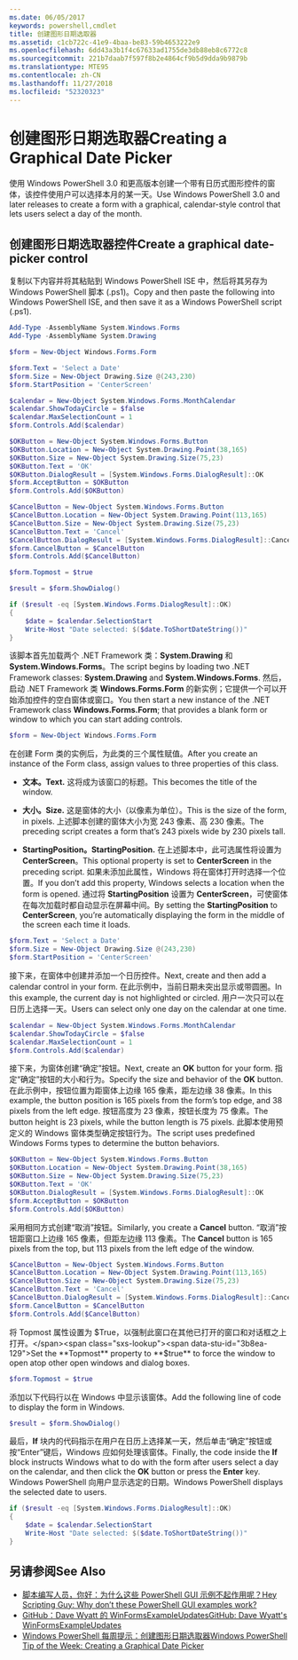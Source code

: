 ```yaml
---
ms.date: 06/05/2017
keywords: powershell,cmdlet
title: 创建图形日期选取器
ms.assetid: c1cb722c-41e9-4baa-be83-59b4653222e9
ms.openlocfilehash: 6dd43a3b1f4c67633ad1755de3db88eb8c6772c8
ms.sourcegitcommit: 221b7daab7f597f8b2e4864cf9b5d9dda9b9879b
ms.translationtype: MTE95
ms.contentlocale: zh-CN
ms.lasthandoff: 11/27/2018
ms.locfileid: "52320323"
---
```

# <a name="creating-a-graphical-date-picker"></a><span data-ttu-id="3b8ea-103">创建图形日期选取器</span><span class="sxs-lookup"><span data-stu-id="3b8ea-103">Creating a Graphical Date Picker</span></span>

<span data-ttu-id="3b8ea-104">使用 Windows PowerShell 3.0 和更高版本创建一个带有日历式图形控件的窗体，该控件使用户可以选择本月的某一天。</span><span class="sxs-lookup"><span data-stu-id="3b8ea-104">Use Windows PowerShell 3.0 and later releases to create a form with a graphical, calendar-style control that lets users select a day of the month.</span></span>

## <a name="create-a-graphical-date-picker-control"></a><span data-ttu-id="3b8ea-105">创建图形日期选取器控件</span><span class="sxs-lookup"><span data-stu-id="3b8ea-105">Create a graphical date-picker control</span></span>

<span data-ttu-id="3b8ea-106">复制以下内容并将其粘贴到 Windows PowerShell ISE 中，然后将其另存为 Windows PowerShell 脚本 (.ps1)。</span><span class="sxs-lookup"><span data-stu-id="3b8ea-106">Copy and then paste the following into Windows PowerShell ISE, and then save it as a Windows PowerShell script (.ps1).</span></span>

```powershell
Add-Type -AssemblyName System.Windows.Forms
Add-Type -AssemblyName System.Drawing

$form = New-Object Windows.Forms.Form

$form.Text = 'Select a Date'
$form.Size = New-Object Drawing.Size @(243,230)
$form.StartPosition = 'CenterScreen'

$calendar = New-Object System.Windows.Forms.MonthCalendar
$calendar.ShowTodayCircle = $false
$calendar.MaxSelectionCount = 1
$form.Controls.Add($calendar)

$OKButton = New-Object System.Windows.Forms.Button
$OKButton.Location = New-Object System.Drawing.Point(38,165)
$OKButton.Size = New-Object System.Drawing.Size(75,23)
$OKButton.Text = 'OK'
$OKButton.DialogResult = [System.Windows.Forms.DialogResult]::OK
$form.AcceptButton = $OKButton
$form.Controls.Add($OKButton)

$CancelButton = New-Object System.Windows.Forms.Button
$CancelButton.Location = New-Object System.Drawing.Point(113,165)
$CancelButton.Size = New-Object System.Drawing.Size(75,23)
$CancelButton.Text = 'Cancel'
$CancelButton.DialogResult = [System.Windows.Forms.DialogResult]::Cancel
$form.CancelButton = $CancelButton
$form.Controls.Add($CancelButton)

$form.Topmost = $true

$result = $form.ShowDialog()

if ($result -eq [System.Windows.Forms.DialogResult]::OK)
{
    $date = $calendar.SelectionStart
    Write-Host "Date selected: $($date.ToShortDateString())"
}
```

<span data-ttu-id="3b8ea-107">该脚本首先加载两个 .NET Framework 类：**System.Drawing** 和 **System.Windows.Forms**。</span><span class="sxs-lookup"><span data-stu-id="3b8ea-107">The script begins by loading two .NET Framework classes: **System.Drawing** and **System.Windows.Forms**.</span></span> <span data-ttu-id="3b8ea-108">然后，启动 .NET Framework 类 **Windows.Forms.Form** 的新实例；它提供一个可以开始添加控件的空白窗体或窗口。</span><span class="sxs-lookup"><span data-stu-id="3b8ea-108">You then start a new instance of the .NET Framework class **Windows.Forms.Form**; that provides a blank form or window to which you can start adding controls.</span></span>

```powershell
$form = New-Object Windows.Forms.Form
```

<span data-ttu-id="3b8ea-109">在创建 Form 类的实例后，为此类的三个属性赋值。</span><span class="sxs-lookup"><span data-stu-id="3b8ea-109">After you create an instance of the Form class, assign values to three properties of this class.</span></span>

- <span data-ttu-id="3b8ea-110">**文本。**</span><span class="sxs-lookup"><span data-stu-id="3b8ea-110">**Text.**</span></span> <span data-ttu-id="3b8ea-111">这将成为该窗口的标题。</span><span class="sxs-lookup"><span data-stu-id="3b8ea-111">This becomes the title of the window.</span></span>

- <span data-ttu-id="3b8ea-112">**大小。**</span><span class="sxs-lookup"><span data-stu-id="3b8ea-112">**Size.**</span></span> <span data-ttu-id="3b8ea-113">这是窗体的大小（以像素为单位）。</span><span class="sxs-lookup"><span data-stu-id="3b8ea-113">This is the size of the form, in pixels.</span></span> <span data-ttu-id="3b8ea-114">上述脚本创建的窗体大小为宽 243 像素、高 230 像素。</span><span class="sxs-lookup"><span data-stu-id="3b8ea-114">The preceding script creates a form that’s 243 pixels wide by 230 pixels tall.</span></span>

- <span data-ttu-id="3b8ea-115">**StartingPosition。**</span><span class="sxs-lookup"><span data-stu-id="3b8ea-115">**StartingPosition.**</span></span> <span data-ttu-id="3b8ea-116">在上述脚本中，此可选属性将设置为 **CenterScreen**。</span><span class="sxs-lookup"><span data-stu-id="3b8ea-116">This optional property is set to **CenterScreen** in the preceding script.</span></span> <span data-ttu-id="3b8ea-117">如果未添加此属性，Windows 将在窗体打开时选择一个位置。</span><span class="sxs-lookup"><span data-stu-id="3b8ea-117">If you don’t add this property, Windows selects a location when the form is opened.</span></span> <span data-ttu-id="3b8ea-118">通过将 **StartingPosition** 设置为 **CenterScreen**，可使窗体在每次加载时都自动显示在屏幕中间。</span><span class="sxs-lookup"><span data-stu-id="3b8ea-118">By setting the **StartingPosition** to **CenterScreen**, you’re automatically displaying the form in the middle of the screen each time it loads.</span></span>

```powershell
$form.Text = 'Select a Date'
$form.Size = New-Object Drawing.Size @(243,230)
$form.StartPosition = 'CenterScreen'
```

<span data-ttu-id="3b8ea-119">接下来，在窗体中创建并添加一个日历控件。</span><span class="sxs-lookup"><span data-stu-id="3b8ea-119">Next, create and then add a calendar control in your form.</span></span> <span data-ttu-id="3b8ea-120">在此示例中，当前日期未突出显示或带圆圈。</span><span class="sxs-lookup"><span data-stu-id="3b8ea-120">In this example, the current day is not highlighted or circled.</span></span> <span data-ttu-id="3b8ea-121">用户一次只可以在日历上选择一天。</span><span class="sxs-lookup"><span data-stu-id="3b8ea-121">Users can select only one day on the calendar at one time.</span></span>

```powershell
$calendar = New-Object System.Windows.Forms.MonthCalendar
$calendar.ShowTodayCircle = $false
$calendar.MaxSelectionCount = 1
$form.Controls.Add($calendar)
```

<span data-ttu-id="3b8ea-122">接下来，为窗体创建“确定”按钮。</span><span class="sxs-lookup"><span data-stu-id="3b8ea-122">Next, create an **OK** button for your form.</span></span> <span data-ttu-id="3b8ea-123">指定“确定”按钮的大小和行为。</span><span class="sxs-lookup"><span data-stu-id="3b8ea-123">Specify the size and behavior of the **OK** button.</span></span> <span data-ttu-id="3b8ea-124">在此示例中，按钮位置为距窗体上边缘 165 像素，距左边缘 38 像素。</span><span class="sxs-lookup"><span data-stu-id="3b8ea-124">In this example, the button position is 165 pixels from the form’s top edge, and 38 pixels from the left edge.</span></span> <span data-ttu-id="3b8ea-125">按钮高度为 23 像素，按钮长度为 75 像素。</span><span class="sxs-lookup"><span data-stu-id="3b8ea-125">The button height is 23 pixels, while the button length is 75 pixels.</span></span> <span data-ttu-id="3b8ea-126">此脚本使用预定义的 Windows 窗体类型确定按钮行为。</span><span class="sxs-lookup"><span data-stu-id="3b8ea-126">The script uses predefined Windows Forms types to determine the button behaviors.</span></span>

```powershell
$OKButton = New-Object System.Windows.Forms.Button
$OKButton.Location = New-Object System.Drawing.Point(38,165)
$OKButton.Size = New-Object System.Drawing.Size(75,23)
$OKButton.Text = 'OK'
$OKButton.DialogResult = [System.Windows.Forms.DialogResult]::OK
$form.AcceptButton = $OKButton
$form.Controls.Add($OKButton)
```

<span data-ttu-id="3b8ea-127">采用相同方式创建“取消”按钮。</span><span class="sxs-lookup"><span data-stu-id="3b8ea-127">Similarly, you create a **Cancel** button.</span></span> <span data-ttu-id="3b8ea-128">“取消”按钮距窗口上边缘 165 像素，但距左边缘 113 像素。</span><span class="sxs-lookup"><span data-stu-id="3b8ea-128">The **Cancel** button is 165 pixels from the top, but 113 pixels from the left edge of the window.</span></span>

```powershell
$CancelButton = New-Object System.Windows.Forms.Button
$CancelButton.Location = New-Object System.Drawing.Point(113,165)
$CancelButton.Size = New-Object System.Drawing.Size(75,23)
$CancelButton.Text = 'Cancel'
$CancelButton.DialogResult = [System.Windows.Forms.DialogResult]::Cancel
$form.CancelButton = $CancelButton
$form.Controls.Add($CancelButton)
```

<span data-ttu-id="3b8ea-129">将 Topmost 属性设置为 $True，以强制此窗口在其他已打开的窗口和对话框之上打开。</span><span class="sxs-lookup"><span data-stu-id="3b8ea-129">Set the **Topmost** property to **$true** to force the window to open atop other open windows and dialog boxes.</span></span>

```powershell
$form.Topmost = $true
```

<span data-ttu-id="3b8ea-130">添加以下代码行以在 Windows 中显示该窗体。</span><span class="sxs-lookup"><span data-stu-id="3b8ea-130">Add the following line of code to display the form in Windows.</span></span>

```powershell
$result = $form.ShowDialog()
```

<span data-ttu-id="3b8ea-131">最后，**If** 块内的代码指示在用户在日历上选择某一天，然后单击“确定”按钮或按“Enter”键后，Windows 应如何处理该窗体。</span><span class="sxs-lookup"><span data-stu-id="3b8ea-131">Finally, the code inside the **If** block instructs Windows what to do with the form after users select a day on the calendar, and then click the **OK** button or press the **Enter** key.</span></span> <span data-ttu-id="3b8ea-132">Windows PowerShell 向用户显示选定的日期。</span><span class="sxs-lookup"><span data-stu-id="3b8ea-132">Windows PowerShell displays the selected date to users.</span></span>

```powershell
if ($result -eq [System.Windows.Forms.DialogResult]::OK)
{
    $date = $calendar.SelectionStart
    Write-Host "Date selected: $($date.ToShortDateString())"
}
```

## <a name="see-also"></a><span data-ttu-id="3b8ea-133">另请参阅</span><span class="sxs-lookup"><span data-stu-id="3b8ea-133">See Also</span></span>

- [<span data-ttu-id="3b8ea-134">脚本编写人员，你好：为什么这些 PowerShell GUI 示例不起作用呢？</span><span class="sxs-lookup"><span data-stu-id="3b8ea-134">Hey Scripting Guy:  Why don’t these PowerShell GUI examples work?</span></span>](https://go.microsoft.com/fwlink/?LinkId=506644)
- [<span data-ttu-id="3b8ea-135">GitHub：Dave Wyatt 的 WinFormsExampleUpdates</span><span class="sxs-lookup"><span data-stu-id="3b8ea-135">GitHub: Dave Wyatt's WinFormsExampleUpdates</span></span>](https://github.com/dlwyatt/WinFormsExampleUpdates)
- [<span data-ttu-id="3b8ea-136">Windows PowerShell 每周提示：创建图形日期选取器</span><span class="sxs-lookup"><span data-stu-id="3b8ea-136">Windows PowerShell Tip of the Week:  Creating a Graphical Date Picker</span></span>](https://technet.microsoft.com/library/ff730942.aspx)